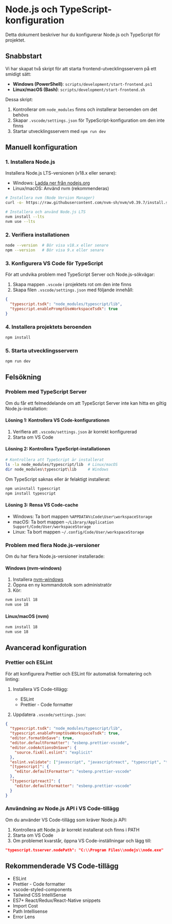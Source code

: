 # Node.js och TypeScript-konfiguration

Detta dokument beskriver hur du konfigurerar Node.js och TypeScript för projektet.

## Snabbstart

Vi har skapat två skript för att starta frontend-utvecklingsservern på ett smidigt sätt:

- **Windows (PowerShell)**: `scripts/development/start-frontend.ps1`
- **Linux/macOS (Bash)**: `scripts/development/start-frontend.sh`

Dessa skript:
1. Kontrollerar om `node_modules` finns och installerar beroenden om det behövs
2. Skapar `.vscode/settings.json` för TypeScript-konfiguration om den inte finns
3. Startar utvecklingsservern med `npm run dev`

## Manuell konfiguration

### 1. Installera Node.js

Installera Node.js LTS-versionen (v18.x eller senare):
- Windows: [Ladda ner från nodejs.org](https://nodejs.org/)
- Linux/macOS: Använd nvm (rekommenderas)

```bash
# Installera nvm (Node Version Manager)
curl -o- https://raw.githubusercontent.com/nvm-sh/nvm/v0.39.7/install.sh | bash

# Installera och använd Node.js LTS
nvm install --lts
nvm use --lts
```

### 2. Verifiera installationen

```bash
node --version  # Bör visa v18.x eller senare
npm --version   # Bör visa 9.x eller senare
```

### 3. Konfigurera VS Code för TypeScript

För att undvika problem med TypeScript Server och Node.js-sökvägar:

1. Skapa mappen `.vscode` i projektets rot om den inte finns
2. Skapa filen `.vscode/settings.json` med följande innehåll:

```json
{
  "typescript.tsdk": "node_modules/typescript/lib",
  "typescript.enablePromptUseWorkspaceTsdk": true
}
```

### 4. Installera projektets beroenden

```bash
npm install
```

### 5. Starta utvecklingsservern

```bash
npm run dev
```

## Felsökning

### Problem med TypeScript Server

Om du får ett felmeddelande om att TypeScript Server inte kan hitta en giltig Node.js-installation:

#### Lösning 1: Kontrollera VS Code-konfigurationen

1. Verifiera att `.vscode/settings.json` är korrekt konfigurerad
2. Starta om VS Code

#### Lösning 2: Kontrollera TypeScript-installationen

```bash
# Kontrollera att TypeScript är installerat
ls -la node_modules/typescript/lib  # Linux/macOS
dir node_modules\typescript\lib     # Windows
```

Om TypeScript saknas eller är felaktigt installerat:

```bash
npm uninstall typescript
npm install typescript
```

#### Lösning 3: Rensa VS Code-cache

- Windows: Ta bort mappen `%APPDATA%\Code\User\workspaceStorage`
- macOS: Ta bort mappen `~/Library/Application Support/Code/User/workspaceStorage`
- Linux: Ta bort mappen `~/.config/Code/User/workspaceStorage`

### Problem med flera Node.js-versioner

Om du har flera Node.js-versioner installerade:

#### Windows (nvm-windows)

1. Installera [nvm-windows](https://github.com/coreybutler/nvm-windows)
2. Öppna en ny kommandotolk som administratör
3. Kör:

```cmd
nvm install 18
nvm use 18
```

#### Linux/macOS (nvm)

```bash
nvm install 18
nvm use 18
```

## Avancerad konfiguration

### Prettier och ESLint

För att konfigurera Prettier och ESLint för automatisk formatering och linting:

1. Installera VS Code-tillägg:
   - ESLint
   - Prettier - Code formatter

2. Uppdatera `.vscode/settings.json`:

```json
{
  "typescript.tsdk": "node_modules/typescript/lib",
  "typescript.enablePromptUseWorkspaceTsdk": true,
  "editor.formatOnSave": true,
  "editor.defaultFormatter": "esbenp.prettier-vscode",
  "editor.codeActionsOnSave": {
    "source.fixAll.eslint": "explicit"
  },
  "eslint.validate": ["javascript", "javascriptreact", "typescript", "typescriptreact"],
  "[typescript]": {
    "editor.defaultFormatter": "esbenp.prettier-vscode"
  },
  "[typescriptreact]": {
    "editor.defaultFormatter": "esbenp.prettier-vscode"
  }
}
```

### Användning av Node.js API i VS Code-tillägg

Om du använder VS Code-tillägg som kräver Node.js API:

1. Kontrollera att Node.js är korrekt installerat och finns i PATH
2. Starta om VS Code
3. Om problemet kvarstår, öppna VS Code-inställningar och lägg till:

```json
"typescript.tsserver.nodePath": "C:\\Program Files\\nodejs\\node.exe"  // Anpassa sökvägen
```

## Rekommenderade VS Code-tillägg

- ESLint
- Prettier - Code formatter
- vscode-styled-components
- Tailwind CSS IntelliSense
- ES7+ React/Redux/React-Native snippets
- Import Cost
- Path Intellisense
- Error Lens 